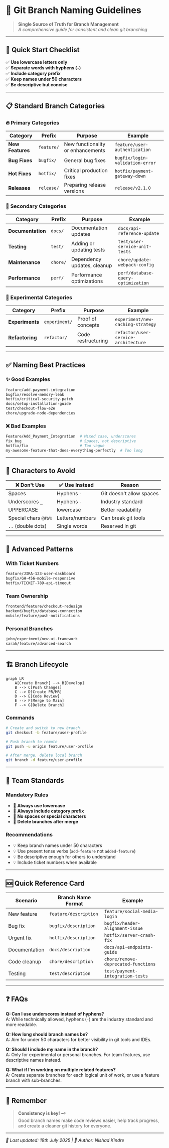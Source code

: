 # 🌿 Git Branch Naming Guidelines

> **Single Source of Truth for Branch Management**  
> _A comprehensive guide for consistent and clean git branching_

---

## 🎯 Quick Start Checklist

✅ **Use lowercase letters only**  
✅ **Separate words with hyphens (`-`)**  
✅ **Include category prefix**  
✅ **Keep names under 50 characters**  
✅ **Be descriptive but concise**

---

## 📋 Standard Branch Categories

### 🔥 **Primary Categories**

| Category         | Prefix     | Purpose                           | Example                         |
| ---------------- | ---------- | --------------------------------- | ------------------------------- |
| **New Features** | `feature/` | New functionality or enhancements | `feature/user-authentication`   |
| **Bug Fixes**    | `bugfix/`  | General bug fixes                 | `bugfix/login-validation-error` |
| **Hot Fixes**    | `hotfix/`  | Critical production fixes         | `hotfix/payment-gateway-down`   |
| **Releases**     | `release/` | Preparing release versions        | `release/v2.1.0`                |

### 🔧 **Secondary Categories**

| Category          | Prefix   | Purpose                     | Example                            |
| ----------------- | -------- | --------------------------- | ---------------------------------- |
| **Documentation** | `docs/`  | Documentation updates       | `docs/api-reference-update`        |
| **Testing**       | `test/`  | Adding or updating tests    | `test/user-service-unit-tests`     |
| **Maintenance**   | `chore/` | Dependency updates, cleanup | `chore/update-webpack-config`      |
| **Performance**   | `perf/`  | Performance optimizations   | `perf/database-query-optimization` |

### 🧪 **Experimental Categories**

| Category        | Prefix        | Purpose            | Example                              |
| --------------- | ------------- | ------------------ | ------------------------------------ |
| **Experiments** | `experiment/` | Proof of concepts  | `experiment/new-caching-strategy`    |
| **Refactoring** | `refactor/`   | Code restructuring | `refactor/user-service-architecture` |

---

## ✅ **Naming Best Practices**

### **✨ Good Examples**

```bash
feature/add-payment-integration
bugfix/resolve-memory-leak
hotfix/critical-security-patch
docs/setup-installation-guide
test/checkout-flow-e2e
chore/upgrade-node-dependencies
```

### **❌ Bad Examples**

```bash
Feature/Add_Payment_Integration  # Mixed case, underscores
fix bug                          # Spaces, not descriptive
hotfix/fix                       # Too vague
my-awesome-feature-that-does-everything-perfectly  # Too long
```

---

## 🚫 **Characters to Avoid**

| ❌ **Don't Use**     | ✅ **Use Instead** | **Reason**               |
| -------------------- | ------------------ | ------------------------ |
| Spaces ` `           | Hyphens `-`        | Git doesn't allow spaces |
| Underscores `_`      | Hyphens `-`        | Industry standard        |
| UPPERCASE            | lowercase          | Better readability       |
| Special chars `@#$%` | Letters/numbers    | Can break git tools      |
| `..` (double dots)   | Single words       | Reserved in git          |

---

## 🔄 **Advanced Patterns**

### **With Ticket Numbers**

```bash
feature/JIRA-123-user-dashboard
bugfix/GH-456-mobile-responsive
hotfix/TICKET-789-api-timeout
```

### **Team Ownership**

```bash
frontend/feature/checkout-redesign
backend/bugfix/database-connection
mobile/feature/push-notifications
```

### **Personal Branches**

```bash
john/experiment/new-ui-framework
sarah/feature/advanced-search
```

---

## 🏗️ **Branch Lifecycle**

```mermaid
graph LR
    A[Create Branch] --> B[Develop]
    B --> C[Push Changes]
    C --> D[Create PR/MR]
    D --> E[Code Review]
    E --> F[Merge to Main]
    F --> G[Delete Branch]
```

### **Commands**

```bash
# Create and switch to new branch
git checkout -b feature/user-profile

# Push branch to remote
git push -u origin feature/user-profile

# After merge, delete local branch
git branch -d feature/user-profile
```

---

## 📏 **Team Standards**

### **Mandatory Rules**

- 🚨 **Always use lowercase**
- 🚨 **Always include category prefix**
- 🚨 **No spaces or special characters**
- 🚨 **Delete branches after merge**

### **Recommendations**

- 💡 Keep branch names under 50 characters
- 💡 Use present tense verbs (`add-feature` not `added-feature`)
- 💡 Be descriptive enough for others to understand
- 💡 Include ticket numbers when available

---

## 🆘 **Quick Reference Card**

| **Scenario**  | **Branch Name Format** | **Example**                         |
| ------------- | ---------------------- | ----------------------------------- |
| New feature   | `feature/description`  | `feature/social-media-login`        |
| Bug fix       | `bugfix/description`   | `bugfix/header-alignment-issue`     |
| Urgent fix    | `hotfix/description`   | `hotfix/server-crash-fix`           |
| Documentation | `docs/description`     | `docs/api-endpoints-guide`          |
| Code cleanup  | `chore/description`    | `chore/remove-deprecated-functions` |
| Testing       | `test/description`     | `test/payment-integration-tests`    |

---

## ❓ **FAQs**

**Q: Can I use underscores instead of hyphens?**  
A: While technically allowed, hyphens (`-`) are the industry standard and more readable.

**Q: How long should branch names be?**  
A: Aim for under 50 characters for better visibility in git tools and IDEs.

**Q: Should I include my name in the branch?**  
A: Only for experimental or personal branches. For team features, use descriptive names instead.

**Q: What if I'm working on multiple related features?**  
A: Create separate branches for each logical unit of work, or use a feature branch with sub-branches.

---

## 🎉 **Remember**

> **Consistency is key!** 🗝️  
> Good branch names make code reviews easier, help track progress, and create a cleaner git history for everyone.

---

*📝 Last updated: 19th July 2025 | 👥 Author: Nishad Kindre*